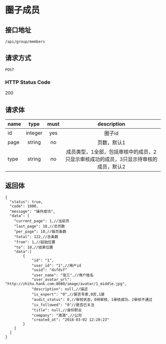 # 圈子成员

## 接口地址

`/api/group/members`

## 请求方式

`POST`

### HTTP Status Code

200

## 请求体

| name     | type     | must     | description |
|----------|:--------:|:--------:|:--------:|
| id   | integer   | yes     | 圈子id |
| page   | string   | no      | 页数，默认1 |
| type   | string   | no      | 成员类型，1全部，包括审核中的成员，2只显示审核成功的成员，3只显示待审核的成员，默认2 |


## 返回体

```json5
{
  "status": true,
  "code": 1000,
  "message": "操作成功",
  "data": [
    "current_page": 1,//当前页
    "last_page": 10,//总页数
    "per_page": 10,//每页条数
    "total": 122,//总条数
    "from": 1,//起始位置
    "to": 10,//结束位置
    "data":[
        {
            "id": "1",
            "user_id": "1",//用户id
            "uuid": "dsfdsf"
            "user_name": "张三",//用户姓名
            "user_avatar_url": "http://zhihu.hank.com:8080/image/avatar/1_middle.jpg",
            "description": null,//描述
            "is_expert": "0",//是否专家,0否,1是
            "audit_status": 0,//审核状态，0待审核，1审核成功，2审核不通过
            "is_followed": "0"//是否已关注
            "title": null,//身份职业
            "company": "滴滴",//公司
            "created_at": "2018-03-02 12:20:23"
        }
    ]
  ]
}
``` 
